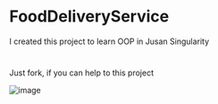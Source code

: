 # FoodDeliveryService


I created this project to learn OOP in Jusan Singularity
#
Just fork, if you can help to this project 

![image](https://user-images.githubusercontent.com/49515746/161483444-a79963ab-8866-43f5-a248-a14bafce4f42.png)
